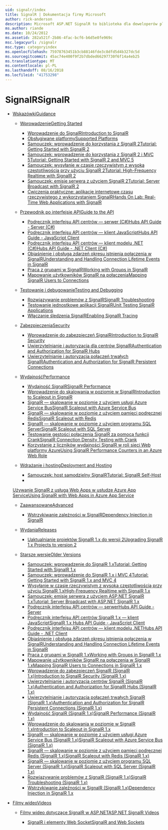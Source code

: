 ```yaml
---
uid: signalr/index
title: SignalR | Dokumentacja firmy Microsoft
author: rick-anderson
description: Microsoft ASP.NET SignalR to biblioteka dla deweloperów platformy ASP.NET, która upraszcza proces dodawania funkcji sieci web w czasie rzeczywistym do aplikacji.
ms.author: riande
ms.date: 10/24/2012
ms.assetid: 282a521f-2b86-4fac-bcf6-b6d5e0fe969c
msc.legacyurl: /signalr
msc.type: categoryindex
ms.openlocfilehash: 75978763451b3cb88146fde3c8dfd5d4b327dc5d
ms.sourcegitcommit: 45ac74e400f9f2b7dbded66297730f6f14a4eb25
ms.translationtype: MT
ms.contentlocale: pl-PL
ms.lasthandoff: 08/16/2018
ms.locfileid: "41753298"
---
```

<a name="signalr"></a><span data-ttu-id="761e8-103">SignalR</span><span class="sxs-lookup"><span data-stu-id="761e8-103">SignalR</span></span>
====================
- [<span data-ttu-id="761e8-104">Wskazówki</span><span class="sxs-lookup"><span data-stu-id="761e8-104">Guidance</span></span>](overview/index.md)

    - [<span data-ttu-id="761e8-105">Wprowadzenie</span><span class="sxs-lookup"><span data-stu-id="761e8-105">Getting Started</span></span>](overview/getting-started/index.md)

        - [<span data-ttu-id="761e8-106">Wprowadzenie do SignalR</span><span class="sxs-lookup"><span data-stu-id="761e8-106">Introduction to SignalR</span></span>](overview/getting-started/introduction-to-signalr.md)
        - [<span data-ttu-id="761e8-107">Obsługiwane platformy</span><span class="sxs-lookup"><span data-stu-id="761e8-107">Supported Platforms</span></span>](overview/getting-started/supported-platforms.md)
        - [<span data-ttu-id="761e8-108">Samouczek: wprowadzenie do korzystania z SignalR 2</span><span class="sxs-lookup"><span data-stu-id="761e8-108">Tutorial: Getting Started with SignalR 2</span></span>](overview/getting-started/tutorial-getting-started-with-signalr.md)
        - [<span data-ttu-id="761e8-109">Samouczek: wprowadzenie do korzystania z SignalR 2 i MVC 5</span><span class="sxs-lookup"><span data-stu-id="761e8-109">Tutorial: Getting Started with SignalR 2 and MVC 5</span></span>](overview/getting-started/tutorial-getting-started-with-signalr-and-mvc.md)
        - [<span data-ttu-id="761e8-110">Samouczek: wysyłanie w czasie rzeczywistym z wysoką częstotliwością przy użyciu SignalR 2</span><span class="sxs-lookup"><span data-stu-id="761e8-110">Tutorial: High-Frequency Realtime with SignalR 2</span></span>](overview/getting-started/tutorial-high-frequency-realtime-with-signalr.md)
        - [<span data-ttu-id="761e8-111">Samouczek: emisje serwera z użyciem SignalR 2</span><span class="sxs-lookup"><span data-stu-id="761e8-111">Tutorial: Server Broadcast with SignalR 2</span></span>](overview/getting-started/tutorial-server-broadcast-with-signalr.md)
        - [<span data-ttu-id="761e8-112">Ćwiczenia praktyczne: aplikacje internetowe czasu rzeczywistego z wykorzystaniem SignalR</span><span class="sxs-lookup"><span data-stu-id="761e8-112">Hands On Lab: Real-Time Web Applications with SignalR</span></span>](overview/getting-started/real-time-web-applications-with-signalr.md)
    - [<span data-ttu-id="761e8-113">Przewodnik po interfejsie API</span><span class="sxs-lookup"><span data-stu-id="761e8-113">Guide to the API</span></span>](overview/guide-to-the-api/index.md)

        - [<span data-ttu-id="761e8-114">Podręcznik interfejsu API centrów — serwer (C#)</span><span class="sxs-lookup"><span data-stu-id="761e8-114">Hubs API Guide - Server (C#)</span></span>](overview/guide-to-the-api/hubs-api-guide-server.md)
        - [<span data-ttu-id="761e8-115">Podręcznik interfejsu API centrów — klient JavaScript</span><span class="sxs-lookup"><span data-stu-id="761e8-115">Hubs API Guide - JavaScript Client</span></span>](overview/guide-to-the-api/hubs-api-guide-javascript-client.md)
        - [<span data-ttu-id="761e8-116">Podręcznik interfejsu API centrów — klient modelu .NET (C#)</span><span class="sxs-lookup"><span data-stu-id="761e8-116">Hubs API Guide - .NET Client (C#)</span></span>](overview/guide-to-the-api/hubs-api-guide-net-client.md)
        - [<span data-ttu-id="761e8-117">Objaśnienie i obsługa zdarzeń okresu istnienia połączenia w SignalR</span><span class="sxs-lookup"><span data-stu-id="761e8-117">Understanding and Handling Connection Lifetime Events in SignalR</span></span>](overview/guide-to-the-api/handling-connection-lifetime-events.md)
        - [<span data-ttu-id="761e8-118">Praca z grupami w SignalR</span><span class="sxs-lookup"><span data-stu-id="761e8-118">Working with Groups in SignalR</span></span>](overview/guide-to-the-api/working-with-groups.md)
        - [<span data-ttu-id="761e8-119">Mapowanie użytkowników SignalR na połączenia</span><span class="sxs-lookup"><span data-stu-id="761e8-119">Mapping SignalR Users to Connections</span></span>](overview/guide-to-the-api/mapping-users-to-connections.md)
    - [<span data-ttu-id="761e8-120">Testowanie i debugowanie</span><span class="sxs-lookup"><span data-stu-id="761e8-120">Testing and Debugging</span></span>](overview/testing-and-debugging/index.md)

        - [<span data-ttu-id="761e8-121">Rozwiązywanie problemów z SignalR</span><span class="sxs-lookup"><span data-stu-id="761e8-121">SignalR Troubleshooting</span></span>](overview/testing-and-debugging/troubleshooting.md)
        - [<span data-ttu-id="761e8-122">Testowanie jednostkowe aplikacji SignalR</span><span class="sxs-lookup"><span data-stu-id="761e8-122">Unit Testing SignalR Applications</span></span>](overview/testing-and-debugging/unit-testing-signalr-applications.md)
        - [<span data-ttu-id="761e8-123">Włączanie śledzenia SignalR</span><span class="sxs-lookup"><span data-stu-id="761e8-123">Enabling SignalR Tracing</span></span>](overview/testing-and-debugging/enabling-signalr-tracing.md)
    - [<span data-ttu-id="761e8-124">Zabezpieczenia</span><span class="sxs-lookup"><span data-stu-id="761e8-124">Security</span></span>](overview/security/index.md)

        - [<span data-ttu-id="761e8-125">Wprowadzenie do zabezpieczeń SignalR</span><span class="sxs-lookup"><span data-stu-id="761e8-125">Introduction to SignalR Security</span></span>](overview/security/introduction-to-security.md)
        - [<span data-ttu-id="761e8-126">Uwierzytelnianie i autoryzacja dla centrów SignalR</span><span class="sxs-lookup"><span data-stu-id="761e8-126">Authentication and Authorization for SignalR Hubs</span></span>](overview/security/hub-authorization.md)
        - [<span data-ttu-id="761e8-127">Uwierzytelnianie i autoryzacja połączeń trwałych SignalR</span><span class="sxs-lookup"><span data-stu-id="761e8-127">Authentication and Authorization for SignalR Persistent Connections</span></span>](overview/security/persistent-connection-authorization.md)
    - [<span data-ttu-id="761e8-128">Wydajność</span><span class="sxs-lookup"><span data-stu-id="761e8-128">Performance</span></span>](overview/performance/index.md)

        - [<span data-ttu-id="761e8-129">Wydajność SignalR</span><span class="sxs-lookup"><span data-stu-id="761e8-129">SignalR Performance</span></span>](overview/performance/signalr-performance.md)
        - [<span data-ttu-id="761e8-130">Wprowadzenie do skalowania w poziomie w SignalR</span><span class="sxs-lookup"><span data-stu-id="761e8-130">Introduction to Scaleout in SignalR</span></span>](overview/performance/scaleout-in-signalr.md)
        - [<span data-ttu-id="761e8-131">SignalR — skalowanie w poziomie z użyciem usługi Azure Service Bus</span><span class="sxs-lookup"><span data-stu-id="761e8-131">SignalR Scaleout with Azure Service Bus</span></span>](overview/performance/scaleout-with-windows-azure-service-bus.md)
        - [<span data-ttu-id="761e8-132">SignalR — skalowanie w poziomie z użyciem pamięci podręcznej Redis</span><span class="sxs-lookup"><span data-stu-id="761e8-132">SignalR Scaleout with Redis</span></span>](overview/performance/scaleout-with-redis.md)
        - [<span data-ttu-id="761e8-133">SignalR — skalowanie w poziomie z użyciem programu SQL Server</span><span class="sxs-lookup"><span data-stu-id="761e8-133">SignalR Scaleout with SQL Server</span></span>](overview/performance/scaleout-with-sql-server.md)
        - [<span data-ttu-id="761e8-134">Testowanie gęstości połączenia SignalR za pomocą funkcji Crank</span><span class="sxs-lookup"><span data-stu-id="761e8-134">SignalR Connection Density Testing with Crank</span></span>](overview/performance/signalr-connection-density-testing-with-crank.md)
        - [<span data-ttu-id="761e8-135">Korzystanie z liczników wydajności SignalR w roli sieci Web platformy Azure</span><span class="sxs-lookup"><span data-stu-id="761e8-135">Using SignalR Performance Counters in an Azure Web Role</span></span>](overview/performance/using-signalr-performance-counters-in-an-azure-web-role.md)
    - [<span data-ttu-id="761e8-136">Wdrażanie i hosting</span><span class="sxs-lookup"><span data-stu-id="761e8-136">Deployment and Hosting</span></span>](overview/deployment/index.md)

        - [<span data-ttu-id="761e8-137">Samouczek: host samodzielny SignalR</span><span class="sxs-lookup"><span data-stu-id="761e8-137">Tutorial: SignalR Self-Host</span></span>](overview/deployment/tutorial-signalr-self-host.md)
        - <span data-ttu-id="761e8-138">
  [Używanie SignalR z usługą Web Apps w usłudze Azure App Service](overview/deployment/using-signalr-with-azure-web-sites.md)</span><span class="sxs-lookup"><span data-stu-id="761e8-138">[Using SignalR with Web Apps in Azure App Service](overview/deployment/using-signalr-with-azure-web-sites.md)</span></span>
    - [<span data-ttu-id="761e8-139">Zaawansowane</span><span class="sxs-lookup"><span data-stu-id="761e8-139">Advanced</span></span>](overview/advanced/index.md)

        - [<span data-ttu-id="761e8-140">Wstrzykiwanie zależności w SignalR</span><span class="sxs-lookup"><span data-stu-id="761e8-140">Dependency Injection in SignalR</span></span>](overview/advanced/dependency-injection.md)
    - [<span data-ttu-id="761e8-141">Wydania</span><span class="sxs-lookup"><span data-stu-id="761e8-141">Releases</span></span>](overview/releases/index.md)

        - [<span data-ttu-id="761e8-142">Uaktualnianie projektów SignalR 1.x do wersji 2</span><span class="sxs-lookup"><span data-stu-id="761e8-142">Upgrading SignalR 1.x Projects to version 2</span></span>](overview/releases/upgrading-signalr-1x-projects-to-20.md)
    - [<span data-ttu-id="761e8-143">Starsze wersje</span><span class="sxs-lookup"><span data-stu-id="761e8-143">Older Versions</span></span>](overview/older-versions/index.md)

        - [<span data-ttu-id="761e8-144">Samouczek: wprowadzenie do SignalR 1.x</span><span class="sxs-lookup"><span data-stu-id="761e8-144">Tutorial: Getting Started with SignalR 1.x</span></span>](overview/older-versions/tutorial-getting-started-with-signalr.md)
        - [<span data-ttu-id="761e8-145">Samouczek: wprowadzenie do SignalR 1.x i MVC 4</span><span class="sxs-lookup"><span data-stu-id="761e8-145">Tutorial: Getting Started with SignalR 1.x and MVC 4</span></span>](overview/older-versions/tutorial-getting-started-with-signalr-and-mvc-4.md)
        - [<span data-ttu-id="761e8-146">Wysyłanie w czasie rzeczywistym z wysoką częstotliwością przy użyciu SignalR 1.x</span><span class="sxs-lookup"><span data-stu-id="761e8-146">High-Frequency Realtime with SignalR 1.x</span></span>](overview/older-versions/tutorial-high-frequency-realtime-with-signalr.md)
        - [<span data-ttu-id="761e8-147">Samouczek: emisje serwera z użyciem ASP.NET SignalR 1.x</span><span class="sxs-lookup"><span data-stu-id="761e8-147">Tutorial: Server Broadcast with ASP.NET SignalR 1.x</span></span>](overview/older-versions/tutorial-server-broadcast-with-aspnet-signalr.md)
        - [<span data-ttu-id="761e8-148">Podręcznik interfejsu API centrów — serwer</span><span class="sxs-lookup"><span data-stu-id="761e8-148">Hubs API Guide - Server</span></span>](overview/older-versions/signalr-1x-hubs-api-guide-server.md)
        - [<span data-ttu-id="761e8-149">Podręcznik interfejsu API centrów SignalR 1.x — klient JavaScript</span><span class="sxs-lookup"><span data-stu-id="761e8-149">SignalR 1.x Hubs API Guide - JavaScript Client</span></span>](overview/older-versions/signalr-1x-hubs-api-guide-javascript-client.md)
        - [<span data-ttu-id="761e8-150">Podręcznik interfejsu API centrów — klient modelu .NET</span><span class="sxs-lookup"><span data-stu-id="761e8-150">Hubs API Guide - .NET Client</span></span>](overview/older-versions/signalr-1x-hubs-api-guide-net-client.md)
        - [<span data-ttu-id="761e8-151">Objaśnienie i obsługa zdarzeń okresu istnienia połączenia w SignalR</span><span class="sxs-lookup"><span data-stu-id="761e8-151">Understanding and Handling Connection Lifetime Events in SignalR</span></span>](overview/older-versions/handling-connection-lifetime-events.md)
        - [<span data-ttu-id="761e8-152">Praca z grupami w SignalR 1.x</span><span class="sxs-lookup"><span data-stu-id="761e8-152">Working with Groups in SignalR 1.x</span></span>](overview/older-versions/working-with-groups.md)
        - [<span data-ttu-id="761e8-153">Mapowanie użytkowników SignalR na połączenia w SignalR 1.x</span><span class="sxs-lookup"><span data-stu-id="761e8-153">Mapping SignalR Users to Connections in SignalR 1.x</span></span>](overview/older-versions/mapping-users-to-connections.md)
        - [<span data-ttu-id="761e8-154">Wprowadzenie do zabezpieczeń SignalR (SignalR 1.x)</span><span class="sxs-lookup"><span data-stu-id="761e8-154">Introduction to SignalR Security (SignalR 1.x)</span></span>](overview/older-versions/introduction-to-security.md)
        - [<span data-ttu-id="761e8-155">Uwierzytelnianie i autoryzacja centrów SignalR (SignalR 1.x)</span><span class="sxs-lookup"><span data-stu-id="761e8-155">Authentication and Authorization for SignalR Hubs (SignalR 1.x)</span></span>](overview/older-versions/hub-authorization.md)
        - [<span data-ttu-id="761e8-156">Uwierzytelnianie i autoryzacja połączeń trwałych SignalR (SignalR 1.x)</span><span class="sxs-lookup"><span data-stu-id="761e8-156">Authentication and Authorization for SignalR Persistent Connections (SignalR 1.x)</span></span>](overview/older-versions/persistent-connection-authorization.md)
        - [<span data-ttu-id="761e8-157">Wydajność SignalR (SignalR 1.x)</span><span class="sxs-lookup"><span data-stu-id="761e8-157">SignalR Performance (SignalR 1.x)</span></span>](overview/older-versions/signalr-performance.md)
        - [<span data-ttu-id="761e8-158">Wprowadzenie do skalowania w poziomie w SignalR 1.x</span><span class="sxs-lookup"><span data-stu-id="761e8-158">Introduction to Scaleout in SignalR 1.x</span></span>](overview/older-versions/scaleout-in-signalr.md)
        - [<span data-ttu-id="761e8-159">SignalR — skalowanie w poziomie z użyciem usługi Azure Service Bus (SignalR 1.x)</span><span class="sxs-lookup"><span data-stu-id="761e8-159">SignalR Scaleout with Azure Service Bus (SignalR 1.x)</span></span>](overview/older-versions/scaleout-with-windows-azure-service-bus.md)
        - [<span data-ttu-id="761e8-160">SignalR — skalowanie w poziomie z użyciem pamięci podręcznej Redis (SignalR 1.x)</span><span class="sxs-lookup"><span data-stu-id="761e8-160">SignalR Scaleout with Redis (SignalR 1.x)</span></span>](overview/older-versions/scaleout-with-redis.md)
        - [<span data-ttu-id="761e8-161">SignalR — skalowanie w poziomie z użyciem programu SQL Server (SignalR 1.x)</span><span class="sxs-lookup"><span data-stu-id="761e8-161">SignalR Scaleout with SQL Server (SignalR 1.x)</span></span>](overview/older-versions/scaleout-with-sql-server.md)
        - [<span data-ttu-id="761e8-162">Rozwiązywanie problemów z SignalR (SignalR 1.x)</span><span class="sxs-lookup"><span data-stu-id="761e8-162">SignalR Troubleshooting (SignalR 1.x)</span></span>](overview/older-versions/troubleshooting.md)
        - [<span data-ttu-id="761e8-163">Wstrzykiwanie zależności w SignalR (SignalR 1.x)</span><span class="sxs-lookup"><span data-stu-id="761e8-163">Dependency Injection in SignalR 1.x</span></span>](overview/older-versions/dependency-injection.md)
- [<span data-ttu-id="761e8-164">Filmy wideo</span><span class="sxs-lookup"><span data-stu-id="761e8-164">Videos</span></span>](videos/index.md)

    - [<span data-ttu-id="761e8-165">Filmy wideo dotyczące SignalR w ASP.NET</span><span class="sxs-lookup"><span data-stu-id="761e8-165">ASP.NET SignalR Videos</span></span>](videos/getting-started/index.md)

        - [<span data-ttu-id="761e8-166">SignalR i elementy Web Socket</span><span class="sxs-lookup"><span data-stu-id="761e8-166">SignalR and Web Sockets</span></span>](videos/getting-started/signalr-and-web-sockets.md)
